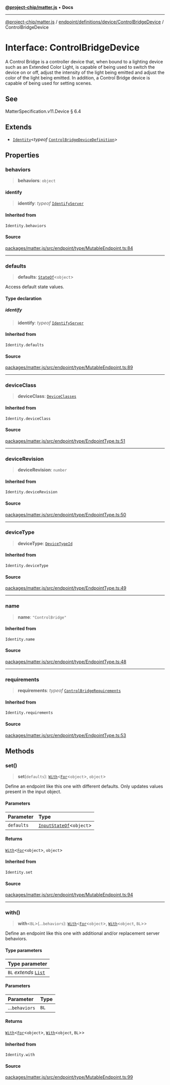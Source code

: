 [**@project-chip/matter.js**](../../../../../README.md) • **Docs**

***

[@project-chip/matter.js](../../../../../modules.md) / [endpoint/definitions/device/ControlBridgeDevice](../README.md) / ControlBridgeDevice

# Interface: ControlBridgeDevice

A Control Bridge is a controller device that, when bound to a lighting device such as an Extended Color Light, is
capable of being used to switch the device on or off, adjust the intensity of the light being emitted and adjust the
color of the light being emitted. In addition, a Control Bridge device is capable of being used for setting scenes.

## See

MatterSpecification.v11.Device § 6.4

## Extends

- [`Identity`](../../../../../util/export/README.md#identityt)\<*typeof* [`ControlBridgeDeviceDefinition`](../README.md#controlbridgedevicedefinition)\>

## Properties

### behaviors

> **behaviors**: `object`

#### identify

> **identify**: *typeof* [`IdentifyServer`](../../../../../behavior/definitions/identify/export/namespaces/IdentifyServer/README.md)

#### Inherited from

`Identity.behaviors`

#### Source

[packages/matter.js/src/endpoint/type/MutableEndpoint.ts:84](https://github.com/project-chip/matter.js/blob/7a8cbb56b87d4ccf34bec5a9a95ab40a1711324f/packages/matter.js/src/endpoint/type/MutableEndpoint.ts#L84)

***

### defaults

> **defaults**: [`StateOf`](../../../../../behavior/cluster/export/-internal-/namespaces/SupportedBehaviors/README.md#stateofsb)\<`object`\>

Access default state values.

#### Type declaration

##### identify

> **identify**: *typeof* [`IdentifyServer`](../../../../../behavior/definitions/identify/export/namespaces/IdentifyServer/README.md)

#### Inherited from

`Identity.defaults`

#### Source

[packages/matter.js/src/endpoint/type/MutableEndpoint.ts:89](https://github.com/project-chip/matter.js/blob/7a8cbb56b87d4ccf34bec5a9a95ab40a1711324f/packages/matter.js/src/endpoint/type/MutableEndpoint.ts#L89)

***

### deviceClass

> **deviceClass**: [`DeviceClasses`](../../../../../device/export/enumerations/DeviceClasses.md)

#### Inherited from

`Identity.deviceClass`

#### Source

[packages/matter.js/src/endpoint/type/EndpointType.ts:51](https://github.com/project-chip/matter.js/blob/7a8cbb56b87d4ccf34bec5a9a95ab40a1711324f/packages/matter.js/src/endpoint/type/EndpointType.ts#L51)

***

### deviceRevision

> **deviceRevision**: `number`

#### Inherited from

`Identity.deviceRevision`

#### Source

[packages/matter.js/src/endpoint/type/EndpointType.ts:50](https://github.com/project-chip/matter.js/blob/7a8cbb56b87d4ccf34bec5a9a95ab40a1711324f/packages/matter.js/src/endpoint/type/EndpointType.ts#L50)

***

### deviceType

> **deviceType**: [`DeviceTypeId`](../../../../../datatype/export/README.md#devicetypeid)

#### Inherited from

`Identity.deviceType`

#### Source

[packages/matter.js/src/endpoint/type/EndpointType.ts:49](https://github.com/project-chip/matter.js/blob/7a8cbb56b87d4ccf34bec5a9a95ab40a1711324f/packages/matter.js/src/endpoint/type/EndpointType.ts#L49)

***

### name

> **name**: `"ControlBridge"`

#### Inherited from

`Identity.name`

#### Source

[packages/matter.js/src/endpoint/type/EndpointType.ts:48](https://github.com/project-chip/matter.js/blob/7a8cbb56b87d4ccf34bec5a9a95ab40a1711324f/packages/matter.js/src/endpoint/type/EndpointType.ts#L48)

***

### requirements

> **requirements**: *typeof* [`ControlBridgeRequirements`](../namespaces/ControlBridgeRequirements/README.md)

#### Inherited from

`Identity.requirements`

#### Source

[packages/matter.js/src/endpoint/type/EndpointType.ts:53](https://github.com/project-chip/matter.js/blob/7a8cbb56b87d4ccf34bec5a9a95ab40a1711324f/packages/matter.js/src/endpoint/type/EndpointType.ts#L53)

## Methods

### set()

> **set**(`defaults`): [`With`](../../../../../node/export/-internal-/README.md#withbsb)\<[`For`](../../../../../behavior/cluster/export/-internal-/namespaces/EndpointType/README.md#fort)\<`object`\>, `object`\>

Define an endpoint like this one with different defaults.  Only updates values present in the input object.

#### Parameters

| Parameter | Type |
| :------ | :------ |
| `defaults` | [`InputStateOf`](../../../../../behavior/cluster/export/-internal-/namespaces/SupportedBehaviors/README.md#inputstateofsb)\<`object`\> |

#### Returns

[`With`](../../../../../node/export/-internal-/README.md#withbsb)\<[`For`](../../../../../behavior/cluster/export/-internal-/namespaces/EndpointType/README.md#fort)\<`object`\>, `object`\>

#### Inherited from

`Identity.set`

#### Source

[packages/matter.js/src/endpoint/type/MutableEndpoint.ts:94](https://github.com/project-chip/matter.js/blob/7a8cbb56b87d4ccf34bec5a9a95ab40a1711324f/packages/matter.js/src/endpoint/type/MutableEndpoint.ts#L94)

***

### with()

> **with**\<`BL`\>(...`behaviors`): [`With`](../../../../../node/export/-internal-/README.md#withbsb)\<[`For`](../../../../../behavior/cluster/export/-internal-/namespaces/EndpointType/README.md#fort)\<`object`\>, [`With`](../../../../../behavior/cluster/export/-internal-/namespaces/SupportedBehaviors/README.md#withcurrenttnewt)\<`object`, `BL`\>\>

Define an endpoint like this one with additional and/or replacement server behaviors.

#### Type parameters

| Type parameter |
| :------ |
| `BL` *extends* [`List`](../../../../../behavior/cluster/export/-internal-/namespaces/SupportedBehaviors/README.md#list) |

#### Parameters

| Parameter | Type |
| :------ | :------ |
| ...`behaviors` | `BL` |

#### Returns

[`With`](../../../../../node/export/-internal-/README.md#withbsb)\<[`For`](../../../../../behavior/cluster/export/-internal-/namespaces/EndpointType/README.md#fort)\<`object`\>, [`With`](../../../../../behavior/cluster/export/-internal-/namespaces/SupportedBehaviors/README.md#withcurrenttnewt)\<`object`, `BL`\>\>

#### Inherited from

`Identity.with`

#### Source

[packages/matter.js/src/endpoint/type/MutableEndpoint.ts:99](https://github.com/project-chip/matter.js/blob/7a8cbb56b87d4ccf34bec5a9a95ab40a1711324f/packages/matter.js/src/endpoint/type/MutableEndpoint.ts#L99)
